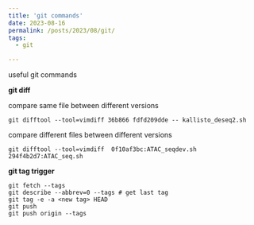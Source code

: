 ```yaml
---
title: 'git commands'
date: 2023-08-16
permalink: /posts/2023/08/git/
tags:
  - git

---
```

useful git commands

**git diff**

compare same file between different versions

`git difftool --tool=vimdiff 36b866 fdfd209dde -- kallisto_deseq2.sh`

compare different files between different versions

`git difftool --tool=vimdiff  0f10af3bc:ATAC_seqdev.sh 294f4b2d7:ATAC_seq.sh`


**git tag trigger**

```
git fetch --tags
git describe --abbrev=0 --tags # get last tag
git tag -e -a <new tag> HEAD
git push
git push origin --tags
```